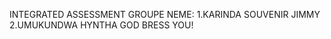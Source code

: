 INTEGRATED ASSESSMENT 
     GROUPE NEME:
     1.KARINDA SOUVENIR JIMMY
     2.UMUKUNDWA HYNTHA
          GOD BRESS YOU!